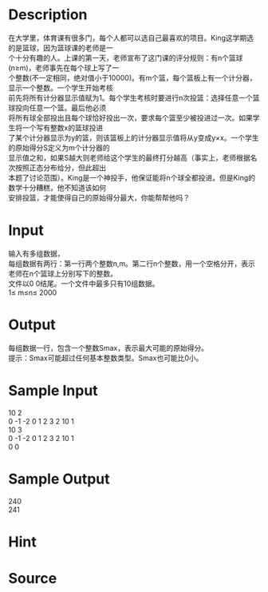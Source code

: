 
# Description

<div class="content"><div>在大学里，体育课有很多门，每个人都可以选自己最喜欢的项目。King这学期选的是篮球，因为篮球课的老师是一</div>
<div>个十分有趣的人。上课的第一天，老师宣布了这门课的评分规则：有n个篮球(n≥m)，老师事先在每个球上写了一</div>
<div>个整数(不一定相同，绝对值小于10000)。有m个篮，每个篮板上有一个计分器，显示一个整数。一个学生开始考核</div>
<div>前先将所有计分器显示值赋为1。每个学生考核时要进行n次投篮：选择任意一个篮球投向任意一个篮。最后他必须</div>
<div>将所有球全部投出且每个球恰好投出一次，要求每个篮至少被投进过一次。如果学生将一个写有整数x的篮球投进</div>
<div>了某个计分器显示为y的篮，则该篮板上的计分器显示值将从y变成y×x。一个学生的原始得分S定义为m个计分器的</div>
<div>显示值之和，如果S越大则老师给这个学生的最终打分越高（事实上，老师根据名次按照正态分布给分，但此超出</div>
<div>本题了讨论范围）。King是一个神投手，他保证能将n个球全都投进。但是King的数学十分糟糕，他不知道该如何</div>
<div>安排投篮，才能使得自己的原始得分最大，你能帮帮他吗？</div></div>

# Input

<div class="content"><div>
<div>输入有多组数据，</div>
<div>每组数据有两行：第一行两个整数n,m。第二行n个整数，用一个空格分开，表示老师在n个篮球上分别写下的整数。</div>
<div>文件以0 0结尾。一个文件中最多只有10组数据。</div>
<div>1≤ m≤n≤ 2000</div>
</div>
<div></div></div>

# Output

<div class="content"><div>每组数据一行，包含一个整数Smax，表示最大可能的原始得分。</div>
<div>提示：Smax可能超过任何基本整数类型。Smax也可能比0小。</div></div>

# Sample Input

<div class="content"><span class="sampledata">10 2<br/>
0 -1 -2 0 1 2 3 2 10 1<br/>
10 3<br/>
0 -1 -2 0 1 2 3 2 10 1<br/>
0 0</span></div>

# Sample Output

<div class="content"><span class="sampledata">240<br/>
241</span></div>

# Hint

<div class="content"><p></p></div>

# Source

<div class="content"><p><a href="problemset.php?search="></a></p></div>

